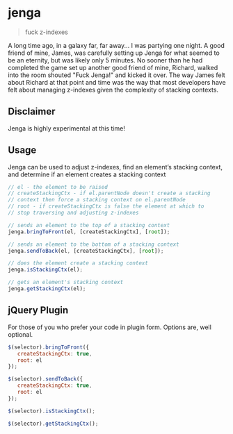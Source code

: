 # jenga

> fuck z-indexes

A long time ago, in a galaxy far, far away... I was partying one night. A good friend of mine, James,
was carefully setting up Jenga for what seemed to be an eternity, but was likely only 5 minutes. No sooner
than he had completed the game set up another good friend of mine, Richard, walked into the room shouted "Fuck Jenga!"
and kicked it over. The way James felt about Richard at that point and time was the way that most developers have felt
about managing z-indexes given the complexity of stacking contexts.

## Disclaimer
Jenga is highly experimental at this time!

## Usage
Jenga can be used to adjust z-indexes, find an element’s stacking context, and determine if an element creates a stacking context

```javascript
// el - the element to be raised
// createStackingCtx - if el.parentNode doesn't create a stacking
// context then force a stacking context on el.parentNode
// root - if createStackingCtx is false the element at which to
// stop traversing and adjusting z-indexes

// sends an element to the top of a stacking context
jenga.bringToFront(el, [createStackingCtx], [root]);

// sends an element to the bottom of a stacking context
jenga.sendToBack(el, [createStackingCtx], [root]);

// does the element create a stacking context
jenga.isStackingCtx(el);

// gets an element's stacking context
jenga.getStackingCtx(el);
```

## jQuery Plugin
For those of you who prefer your code in plugin form. Options are, well optional.
```javascript
$(selector).bringToFront({
   createStackingCtx: true,
   root: el
});

$(selector).sendToBack({
   createStackingCtx: true,
   root: el
});

$(selector).isStackingCtx();

$(selector).getStackingCtx();
```